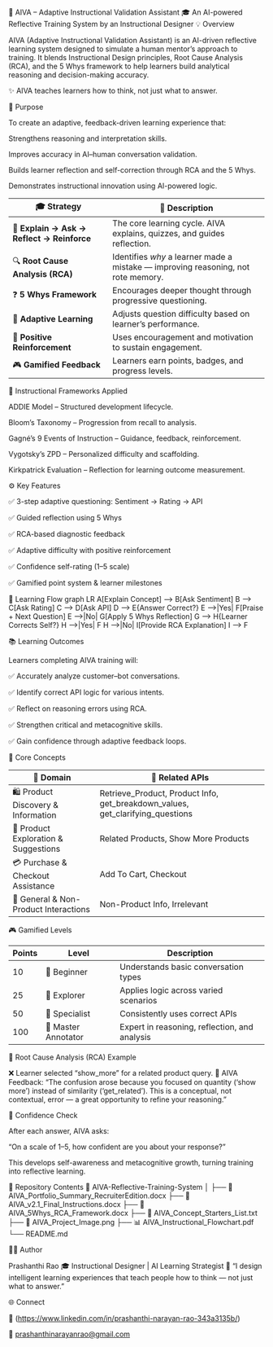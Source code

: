 🧠 AIVA – Adaptive Instructional Validation Assistant
🎓 An AI-powered Reflective Training System by an Instructional Designer
💡 Overview

AIVA (Adaptive Instructional Validation Assistant) is an AI-driven reflective learning system designed to simulate a human mentor’s approach to training.
It blends Instructional Design principles, Root Cause Analysis (RCA), and the 5 Whys framework to help learners build analytical reasoning and decision-making accuracy.

✨ AIVA teaches learners how to think, not just what to answer.

🎯 Purpose

To create an adaptive, feedback-driven learning experience that:

Strengthens reasoning and interpretation skills.

Improves accuracy in AI–human conversation validation.

Builds learner reflection and self-correction through RCA and the 5 Whys.

Demonstrates instructional innovation using AI-powered logic.

| 🎓 Strategy                                | 💬 Description                                                                    |
| ------------------------------------------ | --------------------------------------------------------------------------------- |
| 🧠 **Explain → Ask → Reflect → Reinforce** | The core learning cycle. AIVA explains, quizzes, and guides reflection.           |
| 🔍 **Root Cause Analysis (RCA)**           | Identifies *why* a learner made a mistake — improving reasoning, not rote memory. |
| ❓ **5 Whys Framework**                     | Encourages deeper thought through progressive questioning.                        |
| 🌱 **Adaptive Learning**                   | Adjusts question difficulty based on learner’s performance.                       |
| 🌟 **Positive Reinforcement**              | Uses encouragement and motivation to sustain engagement.                          |
| 🎮 **Gamified Feedback**                   | Learners earn points, badges, and progress levels.                                |


🧭 Instructional Frameworks Applied

ADDIE Model – Structured development lifecycle.

Bloom’s Taxonomy – Progression from recall to analysis.

Gagné’s 9 Events of Instruction – Guidance, feedback, reinforcement.

Vygotsky’s ZPD – Personalized difficulty and scaffolding.

Kirkpatrick Evaluation – Reflection for learning outcome measurement.

⚙️ Key Features

✅ 3-step adaptive questioning: Sentiment → Rating → API

✅ Guided reflection using 5 Whys

✅ RCA-based diagnostic feedback

✅ Adaptive difficulty with positive reinforcement

✅ Confidence self-rating (1–5 scale)

✅ Gamified point system & learner milestones


🧩 Learning Flow
graph LR
A[Explain Concept] --> B[Ask Sentiment]
B --> C[Ask Rating]
C --> D[Ask API]
D --> E{Answer Correct?}
E -->|Yes| F[Praise + Next Question]
E -->|No| G[Apply 5 Whys Reflection]
G --> H{Learner Corrects Self?}
H -->|Yes| F
H -->|No| I[Provide RCA Explanation]
I --> F

📚 Learning Outcomes

Learners completing AIVA training will:

✅ Accurately analyze customer–bot conversations.

✅ Identify correct API logic for various intents.

✅ Reflect on reasoning errors using RCA.

✅ Strengthen critical and metacognitive skills.

✅ Gain confidence through adaptive feedback loops.

🧩 Core Concepts

| 💼 Domain                             | 🧩 Related APIs                                                                |
| ------------------------------------- | ------------------------------------------------------------------------------ |
| 🛍️ Product Discovery & Information   | Retrieve_Product, Product Info, get_breakdown_values, get_clarifying_questions |
| 🎨 Product Exploration & Suggestions  | Related Products, Show More Products                                           |
| 💳 Purchase & Checkout Assistance     | Add To Cart, Checkout                                                          |
| 💬 General & Non-Product Interactions | Non-Product Info, Irrelevant                                                   |

🎮 Gamified Levels

| Points | Level               | Description                                   |
| ------ | ------------------- | --------------------------------------------- |
| 10     | 🧩 Beginner         | Understands basic conversation types          |
| 25     | 🚀 Explorer         | Applies logic across varied scenarios         |
| 50     | 🎯 Specialist       | Consistently uses correct APIs                |
| 100    | 👑 Master Annotator | Expert in reasoning, reflection, and analysis |

🧠 Root Cause Analysis (RCA) Example

❌ Learner selected “show_more” for a related product query.
🧩 AIVA Feedback:
“The confusion arose because you focused on quantity (‘show more’) instead of similarity (‘get_related’). This is a conceptual, not contextual, error — a great opportunity to refine your reasoning.”

🌱 Confidence Check

After each answer, AIVA asks:

“On a scale of 1–5, how confident are you about your response?”

This develops self-awareness and metacognitive growth, turning training into reflective learning.

📂 Repository Contents
📁 AIVA-Reflective-Training-System
│
├── 📘 AIVA_Portfolio_Summary_RecruiterEdition.docx
├── 📄 AIVA_v2.1_Final_Instructions.docx
├── 🧠 AIVA_5Whys_RCA_Framework.docx
├── 🧩 AIVA_Concept_Starters_List.txt
├── 🎨 AIVA_Project_Image.png
├── 📊 AIVA_Instructional_Flowchart.pdf
└── README.md

👩‍💻 Author

Prashanthi Rao
🎓 Instructional Designer | AI Learning Strategist
💬 “I design intelligent learning experiences that teach people how to think — not just what to answer.”

🌐 Connect

🔗 (https://www.linkedin.com/in/prashanthi-narayan-rao-343a3135b/)

📧 prashanthinarayanrao@gmail.com

